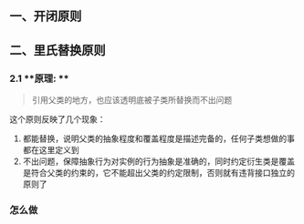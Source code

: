 



## 一、开闭原则



## 二、里氏替换原则

### 2.1 **原理: **

> 引用父类的地方，也应该透明底被子类所替换而不出问题

这个原则反映了几个现象：

1. 都能替换，说明父类的抽象程度和覆盖程度是描述完备的，任何子类想做的事都在这里定义到
2. 不出问题，保障抽象行为对实例的行为抽象是准确的，同时约定衍生类是覆盖是符合父类的约束的，它不能超出父类的约定限制，否则就有违背接口独立的原则了

### 怎么做



